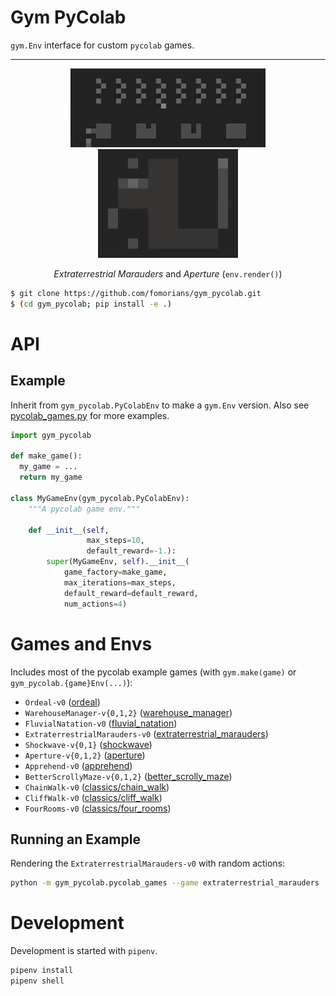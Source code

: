 # Gym PyColab

`gym.Env` interface for custom `pycolab` games.

<hr/>

<p align="center">
  <p align="center">
    <img src="extraterrestrial_marauders.gif" alt="Extraterrestrial Marauders">
    <img src="aperture.gif" alt="Aperture">
  </p>
  <p align="center"><i>Extraterrestrial Marauders</i> and <i>Aperture</i> (<code>env.render()</code>)</p>
</p>

```sh
$ git clone https://github.com/fomorians/gym_pycolab.git
$ (cd gym_pycolab; pip install -e .)
```

# API

## Example

Inherit from `gym_pycolab.PyColabEnv` to make a `gym.Env` version. Also see [pycolab_games.py](gym_pycolab/pycolab_games.py) for more examples.

```python
import gym_pycolab

def make_game():
  my_game = ...
  return my_game

class MyGameEnv(gym_pycolab.PyColabEnv):
    """A pycolab game env."""

    def __init__(self, 
                 max_steps=10,
                 default_reward=-1.):
        super(MyGameEnv, self).__init__(
            game_factory=make_game, 
            max_iterations=max_steps, 
            default_reward=default_reward,
            num_actions=4)
```

# Games and Envs

Includes most of the pycolab example games (with `gym.make(game)` or `gym_pycolab.{game}Env(...)`):

+ `Ordeal-v0` ([ordeal](https://github.com/deepmind/pycolab/blob/master/pycolab/examples/ordeal.py))
+ `WarehouseManager-v{0,1,2}` ([warehouse_manager](https://github.com/deepmind/pycolab/blob/master/pycolab/examples/warehouse_manager.py))
+ `FluvialNatation-v0` ([fluvial_natation](https://github.com/deepmind/pycolab/blob/master/pycolab/examples/fluvial_natation.py))
+ `ExtraterrestrialMarauders-v0` ([extraterrestrial_marauders](https://github.com/deepmind/pycolab/blob/master/pycolab/examples/extraterrestrial_marauders.py))
+ `Shockwave-v{0,1}` ([shockwave](https://github.com/deepmind/pycolab/blob/master/pycolab/examples/shockwave.py))
+ `Aperture-v{0,1,2}` ([aperture](https://github.com/deepmind/pycolab/blob/master/pycolab/examples/aperture.py))
+ `Apprehend-v0` ([apprehend](https://github.com/deepmind/pycolab/blob/master/pycolab/examples/apprehend.py))
+ `BetterScrollyMaze-v{0,1,2}` ([better_scrolly_maze](https://github.com/deepmind/pycolab/blob/master/pycolab/examples/better_scrolly_maze.py))
+ `ChainWalk-v0` ([classics/chain_walk](https://github.com/deepmind/pycolab/blob/master/pycolab/examples/classics/chain_walk.py))
+ `CliffWalk-v0` ([classics/cliff_walk](https://github.com/deepmind/pycolab/blob/master/pycolab/examples/classics/cliff_walk.py))
+ `FourRooms-v0` ([classics/four_rooms](https://github.com/deepmind/pycolab/blob/master/pycolab/examples/classics/four_rooms.py))

## Running an Example

Rendering the `ExtraterrestrialMarauders-v0` with random actions:

```sh
python -m gym_pycolab.pycolab_games --game extraterrestrial_marauders
```

# Development

Development is started with `pipenv`.

```sh
pipenv install
pipenv shell
```